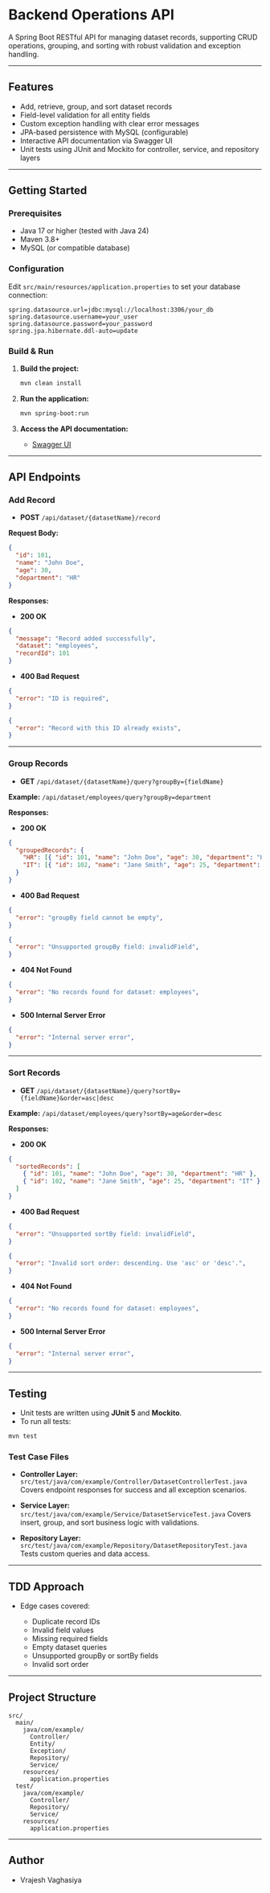 # Backend Operations API

A Spring Boot RESTful API for managing dataset records, supporting CRUD operations, grouping, and sorting with robust validation and exception handling.

---

## Features

* Add, retrieve, group, and sort dataset records
* Field-level validation for all entity fields
* Custom exception handling with clear error messages
* JPA-based persistence with MySQL (configurable)
* Interactive API documentation via Swagger UI
* Unit tests using JUnit and Mockito for controller, service, and repository layers

---

## Getting Started

### Prerequisites

* Java 17 or higher (tested with Java 24)
* Maven 3.8+
* MySQL (or compatible database)

### Configuration

Edit `src/main/resources/application.properties` to set your database connection:

```properties
spring.datasource.url=jdbc:mysql://localhost:3306/your_db
spring.datasource.username=your_user
spring.datasource.password=your_password
spring.jpa.hibernate.ddl-auto=update
```

### Build & Run

1. **Build the project:**

   ```sh
   mvn clean install
   ```

2. **Run the application:**

   ```sh
   mvn spring-boot:run
   ```

3. **Access the API documentation:**

   * [Swagger UI](http://localhost:8080/swagger-ui.html)

---

## API Endpoints

### Add Record

* **POST** `/api/dataset/{datasetName}/record`

**Request Body:**

```json
{
  "id": 101,
  "name": "John Doe",
  "age": 30,
  "department": "HR"
}
```

**Responses:**

* **200 OK**

```json
{
  "message": "Record added successfully",
  "dataset": "employees",
  "recordId": 101
}
```

* **400 Bad Request**

```json
{
  "error": "ID is required",
}
```

```json
{
  "error": "Record with this ID already exists",
}
```

---

### Group Records

* **GET** `/api/dataset/{datasetName}/query?groupBy={fieldName}`

**Example:** `/api/dataset/employees/query?groupBy=department`

**Responses:**

* **200 OK**

```json
{
  "groupedRecords": {
    "HR": [{ "id": 101, "name": "John Doe", "age": 30, "department": "HR" }],
    "IT": [{ "id": 102, "name": "Jane Smith", "age": 25, "department": "IT" }]
  }
}
```

* **400 Bad Request**

```json
{
  "error": "groupBy field cannot be empty",
}
```

```json
{
  "error": "Unsupported groupBy field: invalidField",
}
```

* **404 Not Found**

```json
{
  "error": "No records found for dataset: employees",
}
```

* **500 Internal Server Error**

```json
{
  "error": "Internal server error",
}
```

---

### Sort Records

* **GET** `/api/dataset/{datasetName}/query?sortBy={fieldName}&order=asc|desc`

**Example:** `/api/dataset/employees/query?sortBy=age&order=desc`

**Responses:**

* **200 OK**

```json
{
  "sortedRecords": [
    { "id": 101, "name": "John Doe", "age": 30, "department": "HR" },
    { "id": 102, "name": "Jane Smith", "age": 25, "department": "IT" }
  ]
}
```

* **400 Bad Request**

```json
{
  "error": "Unsupported sortBy field: invalidField",
}
```

```json
{
  "error": "Invalid sort order: descending. Use 'asc' or 'desc'.",
}
```

* **404 Not Found**

```json
{
  "error": "No records found for dataset: employees",
}
```

* **500 Internal Server Error**

```json
{
  "error": "Internal server error",
}
```

---

## Testing

* Unit tests are written using **JUnit 5** and **Mockito**.
* To run all tests:

```sh
mvn test
```

### Test Case Files

* **Controller Layer:**
  `src/test/java/com/example/Controller/DatasetControllerTest.java`
  Covers endpoint responses for success and all exception scenarios.

* **Service Layer:**
  `src/test/java/com/example/Service/DatasetServiceTest.java`
  Covers insert, group, and sort business logic with validations.

* **Repository Layer:**
  `src/test/java/com/example/Repository/DatasetRepositoryTest.java`
  Tests custom queries and data access.

---

## TDD Approach

* Edge cases covered:

  * Duplicate record IDs
  * Invalid field values
  * Missing required fields
  * Empty dataset queries
  * Unsupported groupBy or sortBy fields
  * Invalid sort order

---

## Project Structure

```
src/
  main/
    java/com/example/
      Controller/
      Entity/
      Exception/
      Repository/
      Service/
    resources/
      application.properties
  test/
    java/com/example/
      Controller/
      Repository/
      Service/
    resources/
      application.properties
```

---

## Author

* Vrajesh Vaghasiya
